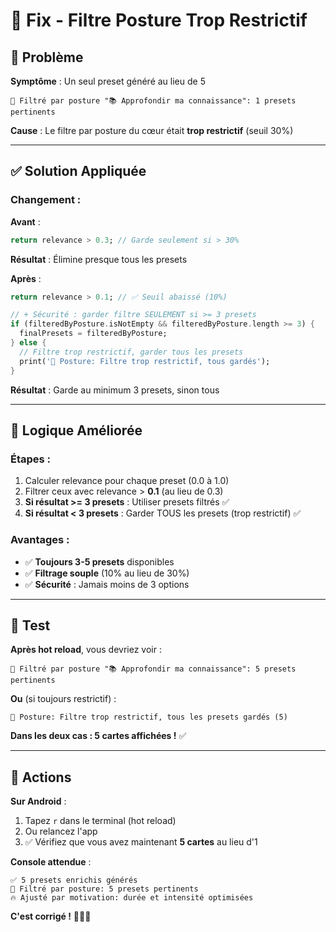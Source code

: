 # 🔧 Fix - Filtre Posture Trop Restrictif

## 🚨 Problème

**Symptôme** : Un seul preset généré au lieu de 5
```
💎 Filtré par posture "📚 Approfondir ma connaissance": 1 presets pertinents
```

**Cause** : Le filtre par posture du cœur était **trop restrictif** (seuil 30%)

---

## ✅ Solution Appliquée

### **Changement** :

**Avant** :
```dart
return relevance > 0.3; // Garde seulement si > 30%
```
**Résultat** : Élimine presque tous les presets

**Après** :
```dart
return relevance > 0.1; // ✅ Seuil abaissé (10%)

// + Sécurité : garder filtre SEULEMENT si >= 3 presets
if (filteredByPosture.isNotEmpty && filteredByPosture.length >= 3) {
  finalPresets = filteredByPosture;
} else {
  // Filtre trop restrictif, garder tous les presets
  print('💎 Posture: Filtre trop restrictif, tous gardés');
}
```
**Résultat** : Garde au minimum 3 presets, sinon tous

---

## 🎯 Logique Améliorée

### **Étapes** :
1. Calculer relevance pour chaque preset (0.0 à 1.0)
2. Filtrer ceux avec relevance > **0.1** (au lieu de 0.3)
3. **Si résultat >= 3 presets** : Utiliser presets filtrés ✅
4. **Si résultat < 3 presets** : Garder TOUS les presets (trop restrictif) ✅

### **Avantages** :
- ✅ **Toujours 3-5 presets** disponibles
- ✅ **Filtrage souple** (10% au lieu de 30%)
- ✅ **Sécurité** : Jamais moins de 3 options

---

## 🧪 Test

**Après hot reload**, vous devriez voir :
```
💎 Filtré par posture "📚 Approfondir ma connaissance": 5 presets pertinents
```
**Ou** (si toujours restrictif) :
```
💎 Posture: Filtre trop restrictif, tous les presets gardés (5)
```

**Dans les deux cas : 5 cartes affichées !** ✅

---

## 🚀 Actions

**Sur Android** :
1. Tapez `r` dans le terminal (hot reload)
2. Ou relancez l'app
3. ✅ Vérifiez que vous avez maintenant **5 cartes** au lieu d'1

**Console attendue** :
```
✅ 5 presets enrichis générés
💎 Filtré par posture: 5 presets pertinents
🔥 Ajusté par motivation: durée et intensité optimisées
```

**C'est corrigé !** 🎯✨🚀
